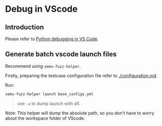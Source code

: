 # Debug in VScode

## Introduction

Please refer to [Python debugging in VS Code](https://code.visualstudio.com/docs/python/debugging).

## Generate batch vscode launch files

Recommend using `semu-fuzz-helper`.

Firstly, preparing the testcase configuration file refer to [./configuration.md](./configuration.md).

Run:
```bash
semu-fuzz-helper launch base_configs.yml
```

> use `-a` to dump launch with afl.

Note: This helper will dump the absolute path, so you don't have to worry about the workspace folder of VScode.


